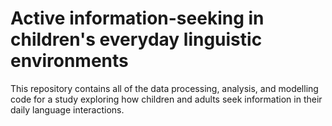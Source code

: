 Active information-seeking in children's everyday linguistic environments
===
  
This repository contains all of the data processing, analysis, and modelling code 
for a study exploring how children and adults seek information in their daily
language interactions.